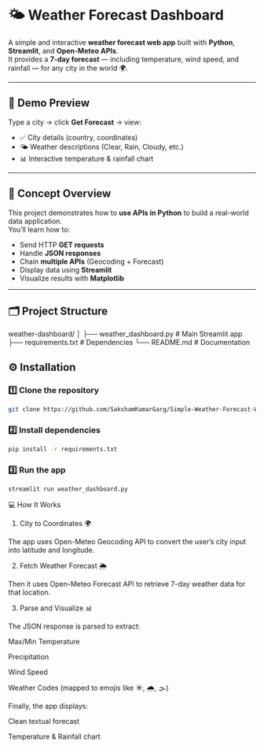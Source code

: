 # 🌤 Weather Forecast Dashboard

A simple and interactive **weather forecast web app** built with **Python**, **Streamlit**, and **Open-Meteo APIs**.  
It provides a **7-day forecast** — including temperature, wind speed, and rainfall — for any city in the world 🌍.

---

## 📸 Demo Preview

Type a city → click **Get Forecast** → view:
- ✅ City details (country, coordinates)
- 🌤 Weather descriptions (Clear, Rain, Cloudy, etc.)
- 📊 Interactive temperature & rainfall chart

---

## 🧠 Concept Overview

This project demonstrates how to **use APIs in Python** to build a real-world data application.  
You’ll learn how to:
- Send HTTP **GET requests**
- Handle **JSON responses**
- Chain **multiple APIs** (Geocoding + Forecast)
- Display data using **Streamlit**
- Visualize results with **Matplotlib**

---

## 🗂 Project Structure
weather-dashboard/
│
├── weather_dashboard.py # Main Streamlit app
├── requirements.txt # Dependencies
└── README.md # Documentation

## ⚙️ Installation

### 1️⃣ Clone the repository
```bash
git clone https://github.com/SakshamKumarGarg/Simple-Weather-Forecast-Web-App.git
```

### 2️⃣ Install dependencies
```bash
pip install -r requirements.txt
```
### 3️⃣ Run the app
```bash
streamlit run weather_dashboard.py
```
💻 How It Works
1. City to Coordinates 🌍

The app uses Open-Meteo Geocoding API to convert the user’s city input into latitude and longitude.

2. Fetch Weather Forecast 🌦

Then it uses Open-Meteo Forecast API to retrieve 7-day weather data for that location.

3. Parse and Visualize 📊

The JSON response is parsed to extract:

Max/Min Temperature

Precipitation

Wind Speed

Weather Codes (mapped to emojis like ☀️, 🌧, 🌫)

Finally, the app displays:

Clean textual forecast

Temperature & Rainfall chart








